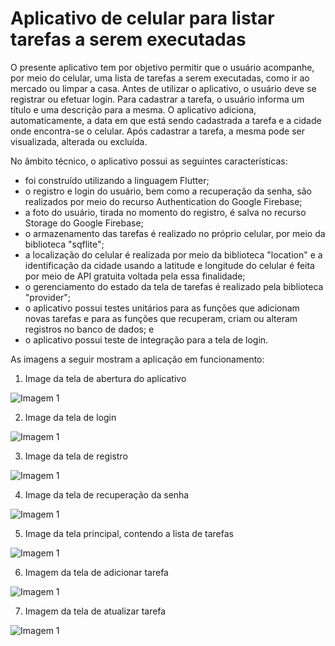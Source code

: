# Aplicativo de celular para listar tarefas a serem executadas

O presente aplicativo tem por objetivo permitir que o usuário acompanhe, por meio do celular, uma lista de tarefas a serem executadas, como ir ao mercado ou limpar a casa. Antes de utilizar o aplicativo, o usuário deve se registrar ou efetuar login. Para cadastrar a tarefa, o usuário informa um título e uma descrição para a mesma. O aplicativo adiciona, automaticamente, a data em que está sendo cadastrada a tarefa e a cidade onde encontra-se o celular. Após cadastrar a tarefa, a mesma pode ser visualizada, alterada ou excluída.

No âmbito técnico, o aplicativo possui as seguintes características:
- foi construído utilizando a linguagem Flutter;
- o registro e login do usuário, bem como a recuperação da senha, são realizados por meio do recurso Authentication do Google Firebase;
- a foto do usuário, tirada no momento do registro, é salva no recurso Storage do Google Firebase;
- o armazenamento das tarefas é realizado no próprio celular, por meio da biblioteca "sqflite";
- a localização do celular é realizada por meio da biblioteca "location" e a identificação da cidade usando a latitude e longitude do celular é feita por meio de API gratuita voltada pela essa finalidade;
- o gerenciamento do estado da tela de tarefas é realizado pela biblioteca "provider";
- o aplicativo possui testes unitários para as funções que adicionam novas tarefas e para as funções que recuperam, criam ou alteram registros no banco de dados; e
- o aplicativo possui teste de integração para a tela de login.
  

As imagens a seguir mostram a aplicação em funcionamento:

1. Image da tela de abertura do aplicativo

![Imagem 1](lista_tarefas_flutter4.PNG)

2. Image da tela de login

![Imagem 1](lista_tarefas_flutter5.PNG)

3. Image da tela de registro

![Imagem 1](lista_tarefas_flutter6.PNG)

4. Image da tela de recuperação da senha

![Imagem 1](lista_tarefas_flutter7.PNG)

5. Image da tela principal, contendo a lista de tarefas

![Imagem 1](lista_tarefas_flutter1.PNG)

6. Imagem da tela de adicionar tarefa

![Imagem 1](lista_tarefas_flutter2.PNG)

7. Imagem da tela de atualizar tarefa

![Imagem 1](lista_tarefas_flutter3.PNG)

